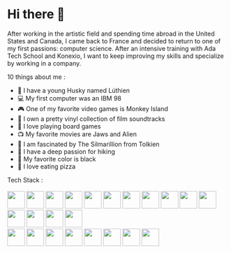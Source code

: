 # Hi there 👋

After working in the artistic field and spending time abroad in the United States and Canada, I came back to France and decided to return to one of my first passions: computer science. After an intensive training with Ada Tech School and Konexio, I want to keep improving my skills and specialize by working in a company.

10 things about me :
- 🐺 I have a young Husky named Lúthien
- 💻 My first computer was an IBM 98
- 🎮 One of my favorite video games is Monkey Island
- 🎵 I own a pretty vinyl collection of film soundtracks
- 🎲 I love playing board games
- 📺 My favorite movies are Jaws and Alien
- 📖 I am fascinated by The Silmarillion from Tolkien
- 🌲 I have a deep passion for hiking
- 🖤 My favorite color is black
- 🍕 I love eating pizza

Tech Stack :
<br>
<br>
<img height="40" width="40" src="https://cdn.jsdelivr.net/gh/devicons/devicon@latest/icons/javascript/javascript-original.svg" />
<img height="40" width="40" src="https://cdn.jsdelivr.net/gh/devicons/devicon@latest/icons/html5/html5-original.svg" />
<img height="40" width="40" src="https://cdn.jsdelivr.net/gh/devicons/devicon@latest/icons/css3/css3-original.svg" />
<img height="40" width="40" src="https://cdn.jsdelivr.net/gh/devicons/devicon@latest/icons/nodejs/nodejs-plain-wordmark.svg" />
<img height="40" width="40" src="https://cdn.jsdelivr.net/gh/devicons/devicon@latest/icons/express/express-original.svg" />
<img height="40" width="40" src="https://cdn.jsdelivr.net/gh/devicons/devicon@latest/icons/react/react-original.svg" />
<img height="40" width="40" src="https://cdn.jsdelivr.net/gh/devicons/devicon@latest/icons/nextjs/nextjs-original.svg" />
<img height="40" width="40" src="https://cdn.jsdelivr.net/gh/devicons/devicon@latest/icons/tailwindcss/tailwindcss-original.svg" />
<img height="40" width="40" src="https://cdn.jsdelivr.net/gh/devicons/devicon@latest/icons/postgresql/postgresql-original.svg" />
<img height="40" width="40" src="https://cdn.jsdelivr.net/gh/devicons/devicon@latest/icons/postman/postman-original.svg" />
<img height="40" width="40" src="https://cdn.jsdelivr.net/gh/devicons/devicon@latest/icons/vscode/vscode-original.svg" />
<img height="40" width="40" src="https://cdn.jsdelivr.net/gh/devicons/devicon@latest/icons/npm/npm-original-wordmark.svg" />
<img height="40" width="40" src="https://cdn.jsdelivr.net/gh/devicons/devicon@latest/icons/git/git-original.svg" />
<img height="40" width="40" src="https://neon.tech/brand/neon-logomark-light-color.svg" />
<img height="40" width="40" src="https://cdn.jsdelivr.net/gh/devicons/devicon@latest/icons/vercel/vercel-original.svg" />
<br>
<img height="40" width="40" src="https://cdn.jsdelivr.net/gh/devicons/devicon@latest/icons/apache/apache-original.svg" />
<img height="40" width="40" src="https://upload.wikimedia.org/wikipedia/commons/c/c6/Wireshark_icon_new.png" />
<img height="40" width="40" src="https://upload.wikimedia.org/wikipedia/commons/2/2f/PowerShell_5.0_icon.png" />
<img height="40" width="40" src="https://upload.wikimedia.org/wikipedia/commons/thumb/4/4b/Bash_Logo_Colored.svg/768px-Bash_Logo_Colored.svg.png" />
<img height="40" width="40" src="https://upload.wikimedia.org/wikipedia/commons/thumb/9/9e/UbuntuCoF.svg/768px-UbuntuCoF.svg.png"/>
<img height="40" width="40" src="https://upload.wikimedia.org/wikipedia/commons/d/dc/VirtualBox_2024.png"/>
<img height="40" width="40" src="https://cdn.jsdelivr.net/gh/devicons/devicon@latest/icons/jira/jira-original.svg" />
<img height="40" width="40" src="https://cdn.jsdelivr.net/gh/devicons/devicon@latest/icons/notion/notion-original.svg" />

